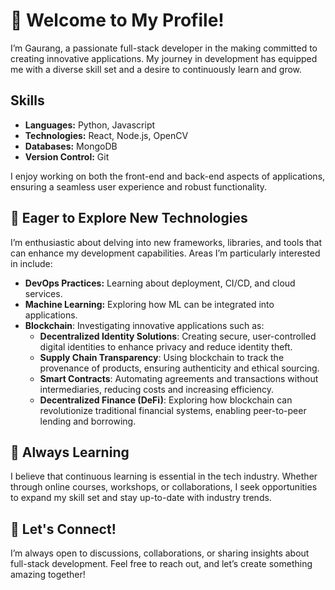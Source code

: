 # 👋 Welcome to My Profile!

I’m Gaurang, a passionate full-stack developer in the making committed to creating innovative applications. My journey in development has equipped me with a diverse skill set and a desire to continuously learn and grow.

## Skills

- **Languages:** Python, Javascript
- **Technologies:** React, Node.js, OpenCV
- **Databases:** MongoDB
- **Version Control:** Git

I enjoy working on both the front-end and back-end aspects of applications, ensuring a seamless user experience and robust functionality.

## 🚀 Eager to Explore New Technologies

I’m enthusiastic about delving into new frameworks, libraries, and tools that can enhance my development capabilities. Areas I’m particularly interested in include:

- **DevOps Practices:** Learning about deployment, CI/CD, and cloud services.
- **Machine Learning:** Exploring how ML can be integrated into applications.
- **Blockchain**: Investigating innovative applications such as:
  - **Decentralized Identity Solutions**: Creating secure, user-controlled digital identities to enhance privacy and reduce identity theft.
  - **Supply Chain Transparency**: Using blockchain to track the provenance of products, ensuring authenticity and ethical sourcing.
  - **Smart Contracts**: Automating agreements and transactions without intermediaries, reducing costs and increasing efficiency.
  - **Decentralized Finance (DeFi)**: Exploring how blockchain can revolutionize traditional financial systems, enabling peer-to-peer lending and borrowing.

## 🌱 Always Learning

I believe that continuous learning is essential in the tech industry. Whether through online courses, workshops, or collaborations, I seek opportunities to expand my skill set and stay up-to-date with industry trends.

## 💬 Let's Connect!

I’m always open to discussions, collaborations, or sharing insights about full-stack development. Feel free to reach out, and let’s create something amazing together!
